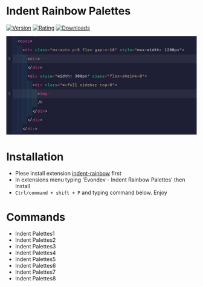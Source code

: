 # Indent Rainbow Palettes

[![Version](https://vsmarketplacebadge.apphb.com/version/evondev.indent-rainbow-palettes.svg)](https://marketplace.visualstudio.com/items?itemName=evondev.indent-rainbow-palettes)
[![Rating](https://vsmarketplacebadge.apphb.com/rating/evondev.indent-rainbow-palettes.svg)](https://marketplace.visualstudio.com/items?itemName=evondev.indent-rainbow-palettes)
[![Downloads](https://vsmarketplacebadge.apphb.com/downloads/evondev.indent-rainbow-palettes.svg)](https://marketplace.visualstudio.com/items?itemName=evondev.indent-rainbow-palettes)

![Preview](https://raw.githubusercontent.com/evondev/indent-rainbow-palettes/master/preview1.png)

# Installation

- Plese install extension [indent-rainbow](https://marketplace.visualstudio.com/items?itemName=oderwat.indent-rainbow) first
- In extensions menu typing 'Evondev - Indent Rainbow Palettes' then Install
- `Ctrl/command + shift + P` and typing command below. Enjoy

# Commands

- Indent Palettes1
- Indent Palettes2
- Indent Palettes3
- Indent Palettes4
- Indent Palettes5
- Indent Palettes6
- Indent Palettes7
- Indent Palettes8
